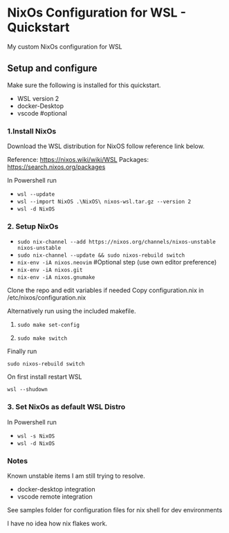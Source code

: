 # NixOs Configuration for WSL - Quickstart

My custom NixOs configuration for WSL

## Setup and configure

Make sure the following is installed for this quickstart.

* WSL version 2
* docker-Desktop
* vscode #optional

### 1.Install NixOs

Download the WSL distribution for NixOS follow reference link below.

Reference: https://nixos.wiki/wiki/WSL
Packages: https://search.nixos.org/packages

In Powershell run
* `wsl --update`
* `wsl --import NixOS .\NixOS\ nixos-wsl.tar.gz --version 2`
* `wsl -d NixOS`

### 2. Setup NixOs
* `sudo nix-channel --add https://nixos.org/channels/nixos-unstable nixos-unstable`
* `sudo nix-channel --update && sudo nixos-rebuild switch`
* `nix-env -iA nixos.neovim` #Optional step (use own editor preference)
* `nix-env -iA nixos.git`
* `nix-env -iA nixos.gnumake`

Clone the repo and edit variables if needed
Copy configuration.nix in /etc/nixos/configuration.nix

Alternatively run using the included makefile.

1. `sudo make set-config`

2. `sudo make switch`

Finally run

`sudo nixos-rebuild switch`

On first install restart WSL 

`wsl --shudown`

### 3. Set NixOs as default WSL Distro
In Powershell run  
* `wsl -s NixOS`
* `wsl -d NixOS`


### Notes

Known unstable items I am still trying to resolve.

* docker-desktop integration
* vscode remote integration

See samples folder for configuration files for nix shell for dev environments

I have no idea how nix flakes work.
